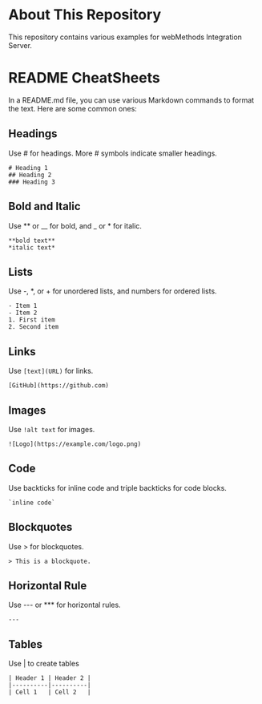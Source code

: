 # About This Repository
This repository contains various examples for webMethods Integration Server.

# README CheatSheets
In a README.md file, you can use various Markdown commands to format the text. Here are some common ones:

## Headings
Use # for headings. More # symbols indicate smaller headings.
```
# Heading 1
## Heading 2
### Heading 3
```

## Bold and Italic
Use ** or __ for bold, and _ or * for italic.
```
**bold text**
*italic text*
```

## Lists
Use -, *, or + for unordered lists, and numbers for ordered lists.
```
- Item 1
- Item 2
1. First item
2. Second item
```

## Links
Use `[text](URL)` for links.
```
[GitHub](https://github.com)
```

## Images
Use `!alt text` for images.
```
![Logo](https://example.com/logo.png)
```

## Code
Use backticks for inline code and triple backticks for code blocks.
```
`inline code`
```

## Blockquotes
Use > for blockquotes.
```
> This is a blockquote.
```

## Horizontal Rule
Use --- or *** for horizontal rules.
```
---
```

## Tables
Use | to create tables
```
| Header 1 | Header 2 |
|----------|----------|
| Cell 1   | Cell 2   |
```